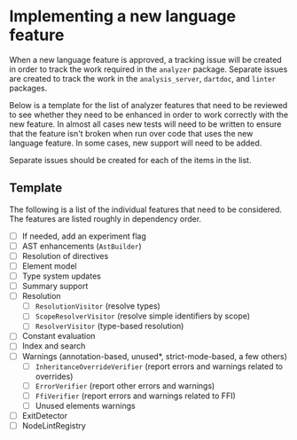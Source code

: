 # Implementing a new language feature

When a new language feature is approved, a tracking issue will be created in
order to track the work required in the `analyzer` package. Separate issues are
created to track the work in the `analysis_server`, `dartdoc`, and `linter`
packages.

Below is a template for the list of analyzer features that need to be reviewed
to see whether they need to be enhanced in order to work correctly with the new
feature. In almost all cases new tests will need to be written to ensure that
the feature isn't broken when run over code that uses the new language feature.
In some cases, new support will need to be added.

Separate issues should be created for each of the items in the list.

## Template

The following is a list of the individual features that need to be considered.
The features are listed roughly in dependency order.

- [ ] If needed, add an experiment flag
- [ ] AST enhancements (`AstBuilder`)
- [ ] Resolution of directives
- [ ] Element model
- [ ] Type system updates
- [ ] Summary support
- [ ] Resolution
  - [ ] `ResolutionVisitor` (resolve types)
  - [ ] `ScopeResolverVisitor` (resolve simple identifiers by scope)
  - [ ] `ResolverVisitor` (type-based resolution)
- [ ] Constant evaluation
- [ ] Index and search
- [ ] Warnings (annotation-based, unused\*, strict-mode-based, a few others)
  - [ ] `InheritanceOverrideVerifier` (report errors and warnings related to overrides)
  - [ ] `ErrorVerifier` (report other errors and warnings)
  - [ ] `FfiVerifier` (report errors and warnings related to FFI)
  - [ ] Unused elements warnings
- [ ] ExitDetector
- [ ] NodeLintRegistry
